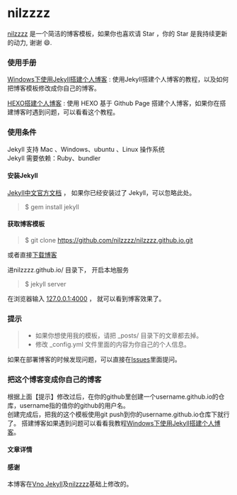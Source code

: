# nilzzzz

[nilzzzz](https://nilzzzz.github.io) 是一个简洁的博客模板，如果你也喜欢请 Star ，你的 Star 是我持续更新的动力, 谢谢 😄.

### 使用手册

[Windows下使用Jekyll搭建个人博客](http://nilzzzz.github.io/2017/03/jekyll_tutorials1/)  :  使用Jekyll搭建个人博客的教程，以及如何把博客模板修改成你自己的博客。

[HEXO搭建个人博客](http://nilzzzz.github.io/2017/03/HEXO搭建个人博客/) : 使用 HEXO 基于 Github Page 搭建个人博客，如果你在搭建博客时遇到问题，可以看看这个教程。 


### 使用条件

Jekyll 支持 Mac 、Windows、ubuntu 、Linux 操作系统                     
Jekyll 需要依赖：Ruby、bundler


#### 安装Jekyll

[Jekyll中文官方文档](http://jekyll.bootcss.com/) ， 如果你已经安装过了 Jekyll，可以忽略此处。

> $ gem install jekyll

#### 获取博客模板

> $ git clone https://github.com/nilzzzz/nilzzzz.github.io.git

或者直接[下载博客](https://github.com/nilzzzz/nilzzzz.github.io/archive/master.zip)   

进nilzzzz.github.io/ 目录下， 开启本地服务 

> $ jekyll server

在浏览器输入 [127.0.0.1:4000](127.0.0.1:4000) ， 就可以看到博客效果了。


### 提示

>* 如果你想使用我的模板，请把 _posts/ 目录下的文章都去掉。
>* 修改 _config.yml 文件里面的内容为你自己的个人信息。

如果在部署博客的时候发现问题，可以直接在[Issues](https://github.com/nilzzzz/nilzzzz.github.io/issues)里面提问。        


### 把这个博客变成你自己的博客

根据上面【提示】修改过后，在你的github里创建一个username.github.io的仓库，username指的值你的github的用户名。      
创建完成后，把我的这个模板使用git push到你的username.github.io仓库下就行了。
搭建博客如果遇到问题可以看看我教程[Windows下使用Jekyll搭建个人博客](http://nilzzzz.github.io/2017/03/jekyll_tutorials1/)。


#### 文章详情   
#### 感谢   
本博客在[Vno Jekyll](https://github.com/onevcat/vno-jekyll)及[nilzzzz](https://github.com/nilzzzz/nilzzzz.github.io)基础上修改的。  
